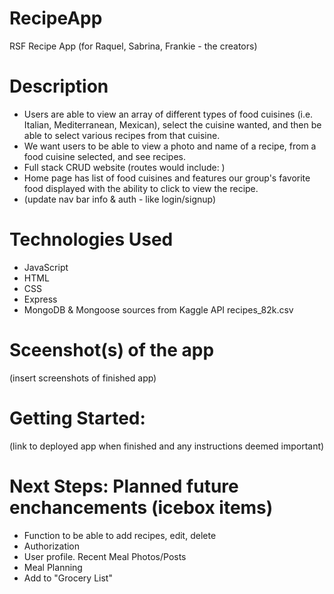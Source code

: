 # RecipeApp
RSF Recipe App  (for Raquel, Sabrina, Frankie - the creators)

# Description
* Users are able to view an array of different types of food cuisines (i.e. Italian, Mediterranean, Mexican), select the cuisine wanted, and then be able to select various recipes from that cuisine.
* We want users to be able to view a photo and name of a recipe, from a food cuisine selected, and see recipes.
* Full stack CRUD website (routes would include: )
* Home page has list of food cuisines and features our group's favorite food displayed with the ability to click to view the recipe.
* (update nav bar info & auth - like login/signup)

# Technologies Used
* JavaScript
* HTML
* CSS
* Express
* MongoDB & Mongoose sources from Kaggle API recipes_82k.csv

# Sceenshot(s) of the app
(insert screenshots of finished app)

# Getting Started:
(link to deployed app when finished and any instructions deemed important)

# Next Steps: Planned future enchancements (icebox items)
* Function to be able to add recipes, edit, delete
* Authorization
* User profile. Recent Meal Photos/Posts
* Meal Planning
* Add to "Grocery List"
